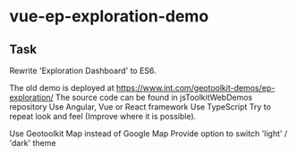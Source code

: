# vue-ep-exploration-demo

## Task

Rewrite 'Exploration Dashboard' to ES6.

The old demo is deployed at https://www.int.com/geotoolkit-demos/ep-exploration/
The source code can be found in jsToolkitWebDemos repository
Use Angular, Vue or React framework
Use TypeScript
Try to repeat look and feel (Improve where it is possible).

Use Geotoolkit Map instead of Google Map
Provide option to switch 'light' / 'dark' theme